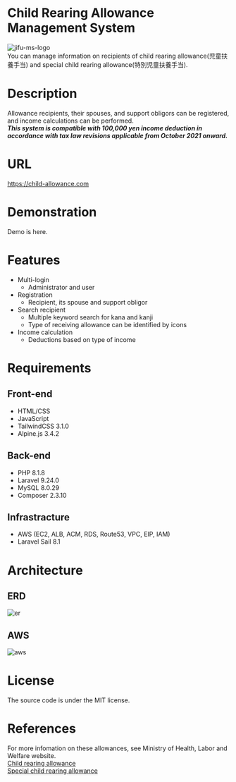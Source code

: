 # Child Rearing Allowance Management System
![jifu-ms-logo](https://user-images.githubusercontent.com/101188604/184539984-0cfaaa1b-2b2b-486c-a736-f72c357ac96c.png)  
You can manage information on recipients of child rearing allowance(児童扶養手当) and special child rearing allowance(特別児童扶養手当).  

# Description
Allowance recipients, their spouses, and support obligors can be registered, and income calculations can be performed.  
***This system is compatible with 100,000 yen income deduction in accordance with tax law revisions applicable from October 2021 onward.***  

# URL
https://child-allowance.com

# Demonstration
Demo is here.

# Features
- Multi-login
    - Administrator and user
- Registration
    - Recipient, its spouse and support obligor
- Search recipient
    - Multiple keyword search for kana and kanji
    - Type of receiving allowance can be identified by icons
- Income calculation
    - Deductions based on type of income

# Requirements
## Front-end
- HTML/CSS
- JavaScript
- TailwindCSS 3.1.0
- Alpine.js 3.4.2

## Back-end
- PHP 8.1.8
- Laravel 9.24.0
- MySQL 8.0.29
- Composer 2.3.10

## Infrastracture
- AWS (EC2, ALB, ACM, RDS, Route53, VPC, EIP, IAM)
- Laravel Sail 8.1

# Architecture
## ERD
![er](https://user-images.githubusercontent.com/101188604/184528045-b97b0ea5-8d81-465d-991d-13a44ad664d4.png)
## AWS
![aws](https://user-images.githubusercontent.com/101188604/188660011-a446ed8e-b77e-43d6-b9f9-8e7a292625fa.png)

# License
The source code is under the MIT license.

# References
For more infomation on these allowances, see Ministry of Health, Labor and Welfare website.  
[Child rearing allowance](https://www.mhlw.go.jp/bunya/kodomo/osirase/100526-1.html)  
[Special child rearing allowance](https://www.mhlw.go.jp/bunya/shougaihoken/jidou/huyou.html) 